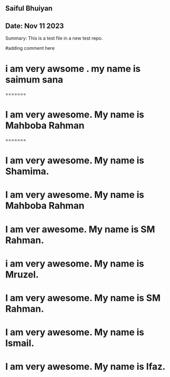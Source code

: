 ## Saiful Bhuiyan

## Date: Nov 11 2023

Summary: This is a test file in a new test repo.

#adding comment here

# i am very awsome . my name is saimum sana

=======

# I am very awesome. My name is Mahboba Rahman

=======

# I am very awesome. My name is Shamima.

# I am very awesome. My name is Mahboba Rahman

# I am ver awesome. My name is SM Rahman.

# i am very awesome. My name is Mruzel.

# I am very awesome. My name is SM Rahman.

# I am very awesome. My name is Ismail.

# I am very awesome. My name is Ifaz.
